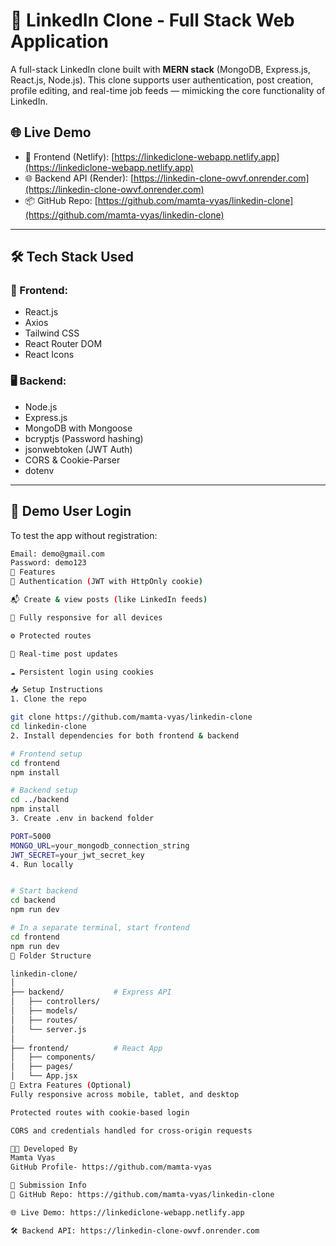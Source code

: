 # 🔗 LinkedIn Clone - Full Stack Web Application

A full-stack LinkedIn clone built with **MERN stack** (MongoDB, Express.js, React.js, Node.js). This clone supports user authentication, post creation, profile editing, and real-time job feeds — mimicking the core functionality of LinkedIn.

## 🌐 Live Demo

- 🚀 Frontend (Netlify): [https://linkediclone-webapp.netlify.app](https://linkediclone-webapp.netlify.app)
- 🌐 Backend API (Render): [https://linkedin-clone-owvf.onrender.com](https://linkedin-clone-owvf.onrender.com)
- 📦 GitHub Repo: [https://github.com/mamta-vyas/linkedin-clone](https://github.com/mamta-vyas/linkedin-clone)

---

## 🛠️ Tech Stack Used

### 🧠 Frontend:
- React.js
- Axios
- Tailwind CSS
- React Router DOM
- React Icons

### 🖥 Backend:
- Node.js
- Express.js
- MongoDB with Mongoose
- bcryptjs (Password hashing)
- jsonwebtoken (JWT Auth)
- CORS & Cookie-Parser
- dotenv

---

## 🔐 Demo User Login

To test the app without registration:

```bash
Email: demo@gmail.com
Password: demo123
🧰 Features
🔐 Authentication (JWT with HttpOnly cookie)

📬 Create & view posts (like LinkedIn feeds)

📱 Fully responsive for all devices

⚙️ Protected routes

🔄 Real-time post updates

☁️ Persistent login using cookies

📥 Setup Instructions
1. Clone the repo

git clone https://github.com/mamta-vyas/linkedin-clone
cd linkedin-clone
2. Install dependencies for both frontend & backend

# Frontend setup
cd frontend
npm install

# Backend setup
cd ../backend
npm install
3. Create .env in backend folder

PORT=5000
MONGO_URL=your_mongodb_connection_string
JWT_SECRET=your_jwt_secret_key
4. Run locally


# Start backend
cd backend
npm run dev

# In a separate terminal, start frontend
cd frontend
npm run dev
📎 Folder Structure

linkedin-clone/
│
├── backend/           # Express API
│   ├── controllers/
│   ├── models/
│   ├── routes/
│   └── server.js
│
├── frontend/          # React App
│   ├── components/
│   ├── pages/
│   └── App.jsx
🚀 Extra Features (Optional)
Fully responsive across mobile, tablet, and desktop

Protected routes with cookie-based login

CORS and credentials handled for cross-origin requests

👩‍💻 Developed By
Mamta Vyas
GitHub Profile- https://github.com/mamta-vyas

📧 Submission Info
📂 GitHub Repo: https://github.com/mamta-vyas/linkedin-clone

🌐 Live Demo: https://linkediclone-webapp.netlify.app

🛠 Backend API: https://linkedin-clone-owvf.onrender.com
